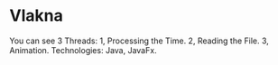 # Vlakna
You can see 3 Threads:
1, Processing the Time. 
2, Reading the File.
3, Animation.
Technologies: Java, JavaFx.
